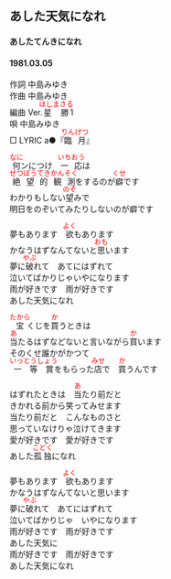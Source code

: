 <style type="text/css">
	ruby{
	    ruby-position: over;
	}
	ruby > rt{font-size: 12px;color:red;}
	p{font:16px;font-size: '楷体'}
</style>
## あした天気になれ
####  あしたてんきになれ
####  1981.03.05


作詞      中島みゆき  
作曲      中島みゆき  
編曲 </rb><rp>(</rp><rt>Ver.</rt><rp>)</rp></ruby><ruby><rb>星勝</rb><rp>(</rp><rt>ほしまさる</rt><rp>)</rp></ruby></rb><rp>(</rp><rt>1</rt><rp>)</rp></ruby>  
唄         中島みゆき  
□ LYRIC </rb><rp>(</rp><rt>a</rt><rp>)</rp></ruby>●『<ruby><rb>臨月</rb><rp>(</rp><rt>りんげつ</rt><rp>)</rp></ruby>』   

<ruby><rb>何</rb><rp>(</rp><rt>なに</rt><rp>)</rp></ruby>ンにつけ　<ruby><rb>一応</rb><rp>(</rp><rt>いちおう</rt><rp>)</rp></ruby>は  
<ruby><rb>絶望</rb><rp>(</rp><rt>ぜつぼう</rt><rp>)</rp></ruby><ruby><rb>的</rb><rp>(</rp><rt>てき</rt><rp>)</rp></ruby><ruby><rb>観測</rb><rp>(</rp><rt>かんそく</rt><rp>)</rp></ruby>をするのが<ruby><rb>癖</rb><rp>(</rp><rt>くせ</rt><rp>)</rp></ruby>です  
わかりもしない<ruby><rb>望</rb><rp>(</rp><rt>のぞ</rt><rp>)</rp></ruby>みで  
明日をのぞいてみたりしないのが癖です  
  
夢もあります　<ruby><rb>欲</rb><rp>(</rp><rt>よく</rt><rp>)</rp></ruby>もあります  
かなうはずなんてないと<ruby><rb>思</rb><rp>(</rp><rt>おも</rt><rp>)</rp></ruby>います  
夢に<ruby><rb>破</rb><rp>(</rp><rt>やぶ</rt><rp>)</rp></ruby>れて　あてにはずれて  
泣いてばかりじゃいやになります  
雨が好きです　雨が好きです  
あした天気になれ  
  
<ruby><rb>宝</rb><rp>(</rp><rt>たから</rt><rp>)</rp></ruby>くじを<ruby><rb>買</rb><rp>(</rp><rt>か</rt><rp>)</rp></ruby>うときは  
<ruby><rb>当</rb><rp>(</rp><rt>あ</rt><rp>)</rp></ruby>たるはずなどないと言いながら<ruby><rb>買</rb><rp>(</rp><rt>か</rt><rp>)</rp></ruby>います  
そのくせ誰かがかつて  
<ruby><rb>一等賞</rb><rp>(</rp><rt>いっとうしょう</rt><rp>)</rp></ruby>をもらった<ruby><rb>店</rb><rp>(</rp><rt>みせ</rt><rp>)</rp></ruby>で　<ruby><rb>買</rb><rp>(</rp><rt>か</rt><rp>)</rp></ruby>うんです  
  
はずれたときは　<ruby><rb>当</rb><rp>(</rp><rt>あ</rt><rp>)</rp></ruby>たり前だと  
きかれる前から笑ってみせます  
当たり前だと　こんなものさと  
思っていなけりゃ泣けてきます  
愛が好きです　愛が好きです  
あした<ruby><rb>孤独</rb><rp>(</rp><rt>こどく</rt><rp>)</rp></ruby>になれ  
  
夢もあります　<ruby><rb>欲</rb><rp>(</rp><rt>よく</rt><rp>)</rp></ruby>もあります  
かなうはずなんてないと思います  
夢に<ruby><rb>破</rb><rp>(</rp><rt>やぶ</rt><rp>)</rp></ruby>れて　あてにはずれて  
泣いてばかりじゃ　いやになります  
雨が好きです　雨が好きです  
あした天気に  
雨が好きです　雨が好きです  
あした天気になれ  